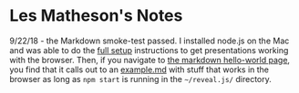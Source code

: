 # Les Matheson's Notes

9/22/18 - the Markdown smoke-test passed.  I installed node.js on the Mac and was able to do the [full setup](../reveal.js#full-setup) instructions to get presentations working with the browser.  Then, if you navigate to [the markdown hello-world page](./plugin/markdown/example.html), you find that it calls out to an [example.md](./plugin/markdown/example.md) with stuff that works in the browser as long as `npm start` is running in the `~/reveal.js/` directory.



